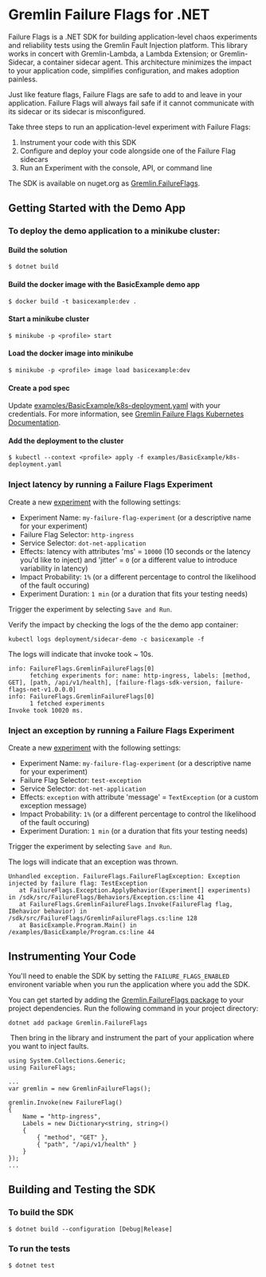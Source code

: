 ﻿# Gremlin Failure Flags for .NET

Failure Flags is a .NET SDK for building application-level chaos experiments and reliability tests using the Gremlin Fault Injection platform. This library works in concert with Gremlin-Lambda, a Lambda Extension; or Gremlin-Sidecar, a container sidecar agent. This architecture minimizes the impact to your application code, simplifies configuration, and makes adoption painless.

Just like feature flags, Failure Flags are safe to add to and leave in your application. Failure Flags will always fail safe if it cannot communicate with its sidecar or its sidecar is misconfigured.

Take three steps to run an application-level experiment with Failure Flags:

1. Instrument your code with this SDK
2. Configure and deploy your code alongside one of the Failure Flag sidecars
3. Run an Experiment with the console, API, or command line

The SDK is available on nuget.org as [Gremlin.FailureFlags](https://www.nuget.org/packages/Gremlin.FailureFlags/).

## Getting Started with the Demo App

### To deploy the demo application to a minikube cluster:

#### Build the solution
```
$ dotnet build
```

#### Build the docker image with the BasicExample demo app
```
$ docker build -t basicexample:dev .
```

#### Start a minikube cluster
```
$ minikube -p <profile> start
```

#### Load the docker image into minikube
```
$ minikube -p <profile> image load basicexample:dev
```

#### Create a pod spec
Update  [examples/BasicExample/k8s-deployment.yaml](examples/BasicExample/k8s-deployment.yaml) with your credentials.
For more information, see [Gremlin Failure Flags Kubernetes Documentation](https://www.gremlin.com/docs/failure-flags-kubernetes).

#### Add the deployment to the cluster
```
$ kubectl --context <profile> apply -f examples/BasicExample/k8s-deployment.yaml
```

### Inject latency by running a Failure Flags Experiment

Create a new [experiment](https://app.gremlin.com/failure-flags/new) with the following settings:
- Experiment Name: `my-failure-flag-experiment` (or a descriptive name for your experiment)
- Failure Flag Selector: `http-ingress`
- Service Selector: `dot-net-application`
- Effects: latency with attributes 'ms' = `10000` (10 seconds or the latency you'd like to inject) and 'jitter' = `0` (or a different value to introduce variability in latency)
- Impact Probability: `1%` (or a different percentage to control the likelihood of the fault occuring)
- Experiment Duration: `1 min` (or a duration that fits your testing needs)

Trigger the experiment by selecting `Save and Run`.

Verify the impact by checking the logs of the the demo app container:
```
kubectl logs deployment/sidecar-demo -c basicexample -f
```

The logs will indicate that invoke took ~ 10s.

```
info: FailureFlags.GremlinFailureFlags[0]
      fetching experiments for: name: http-ingress, labels: [method, GET], [path, /api/v1/health], [failure-flags-sdk-version, failure-flags-net-v1.0.0.0]
info: FailureFlags.GremlinFailureFlags[0]
      1 fetched experiments
Invoke took 10020 ms.
```

### Inject an exception by running a Failure Flags Experiment

Create a new [experiment](https://app.gremlin.com/failure-flags/new) with the following settings:
- Experiment Name: `my-failure-flag-experiment` (or a descriptive name for your experiment)
- Failure Flag Selector: `test-exception`
- Service Selector: `dot-net-application`
- Effects: `exception` with attribute 'message' = `TextException` (or a custom exception message)
- Impact Probability: `1%` (or a different percentage to control the likelihood of the fault occuring)
- Experiment Duration: `1 min` (or a duration that fits your testing needs)

Trigger the experiment by selecting `Save and Run`.

The logs will indicate that an exception was thrown.
```
Unhandled exception. FailureFlags.FailureFlagException: Exception injected by failure flag: TestException
   at FailureFlags.Exception.ApplyBehavior(Experiment[] experiments) in /sdk/src/FailureFlags/Behaviors/Exception.cs:line 41
   at FailureFlags.GremlinFailureFlags.Invoke(FailureFlag flag, IBehavior behavior) in /sdk/src/FailureFlags/GremlinFailureFlags.cs:line 128
   at BasicExample.Program.Main() in /examples/BasicExample/Program.cs:line 44
```


## Instrumenting Your Code

You'll need to enable the SDK by setting the `FAILURE_FLAGS_ENABLED` environent variable when you run the application where you add the SDK.

You can get started by adding the [Gremlin.FailureFlags package](https://www.nuget.org/packages/Gremlin.FailureFlags) to your project dependencies. Run the following command in your project directory:
```
dotnet add package Gremlin.FailureFlags
```
‍
Then bring in the library and instrument the part of your application where you want to inject faults.
```
using System.Collections.Generic;
using FailureFlags;

...
var gremlin = new GremlinFailureFlags();

gremlin.Invoke(new FailureFlag()
{
    Name = "http-ingress",
    Labels = new Dictionary<string, string>()
    {
        { "method", "GET" },
        { "path", "/api/v1/health" }
    }
});
...
```

## Building and Testing the SDK


### To build the SDK
```
$ dotnet build --configuration [Debug|Release]
```

### To run the tests
```
$ dotnet test
```

